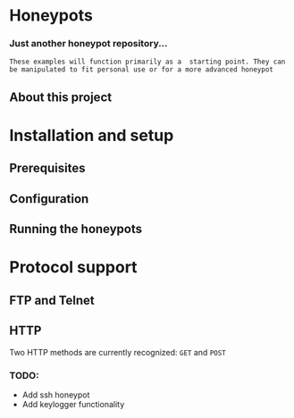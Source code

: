 # Honeypots
### Just another honeypot repository...

`These examples will function primarily as a 
starting point. They can be manipulated to fit personal use
or for a more advanced honeypot`

## About this project

# Installation and setup

## Prerequisites

## Configuration

## Running the honeypots

# Protocol support

## FTP and Telnet

## HTTP
Two HTTP methods are currently recognized: `GET` and `POST`

### TODO:
* Add ssh honeypot
* Add keylogger functionality